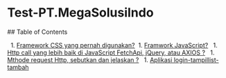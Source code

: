 # Test-PT.MegaSolusiIndo

 
 ​##​ ​Table of Contents 
  
 ​  ​1.​ [​​Framework CSS yang pernah digunakan?](#types) 
 ​  ​1.​ [​Framwork JavaScript?​](#references) 
 ​  ​1.​ [​Http call yang lebih baik di JavaScript FetchApi, jQuery, atau AXIOS ?](#objects) 
 ​  ​1.​ [​Mthode request Http, sebutkan dan jelaskan ?](#arrays) 
 ​  ​1.​ [Aplikasi login-tampillist-tambah​​](#destructuring)
